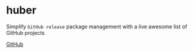 # huber

Simplify `GitHub release` package management with a live awesome list of GitHub projects

[GitHub](https://github.com/innobead/huber)
